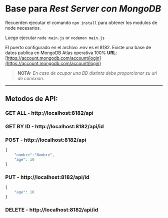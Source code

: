 # Base para *Rest Server con MongoDB*

Recuerden ejecutar el comando `npm install` para obtener los modulos de node necesarios.

Luego ejecutar `node main.js` or `nodemon main.js`

El puerto configurado en el archivo .env es el 8182. Existe una base de datos publica en MongoDB Atlas operativa 100% **URL**:
[https://account.mongodb.com/account/login](https://account.mongodb.com/account/login)

> **NOTA:** *En caso de ocupar una BD distinta debe proporcionar su url de conexion.*
___
## Metodos de API:

### GET ALL - http://localhost:8182/api
### GET BY ID - http://localhost:8182/api/id
### POST - http://localhost:8182/api

```javascript
{
    "nombre":"Nombre",
    "age": 10
}
```

### PUT - http://localhost:8182/api/id

```javascript
{
    "age": 10
}
```

### DELETE - http://localhost:8182/api/id


